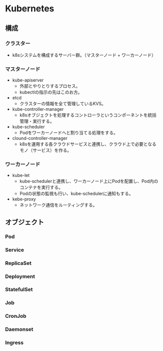 # Kubernetes
## 構成
### クラスター
- k8sシステムを構成するサーバー群。（マスターノード + ワーカーノード）
### マスターノード
- kube-apiserver
  - 外部とやりとりするプロセス。
  - kubectlの指示の先はこのお方。
- etcd
  - クラスターの情報を全て管理しているKVS。
- kube-controller-manager
  - k8sオブジェクトを処理するコントローラというコンポーネントを統括管理・実行する。
- kube-scheduler
  - Podをワーカーノードへと割り当てる処理をする。
- clound-controller-manager
  - k8sを運用する各クラウドサービスと連携し、クラウド上で必要となるモノ（サービス）を作る。
### ワーカーノード
- kube-let
  - kube-schedulerと連携し、ワーカーノード上にPodを配置し、Pod内のコンテナを実行する。
  - Podの状態の監視も行い、kube-schedulerに通知もする。
- kebe-proxy
  - ネットワーク通信をルーティングする。

## オブジェクト
### Pod
### Service
### ReplicaSet
### Deployment
### StatefulSet
### Job
### CronJob
### Daemonset
### Ingress